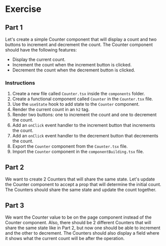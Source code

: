 # Exercise

## Part 1

Let's create a simple Counter component that will display a count and two buttons to increment and decrement the count. The Counter component should have the following features:

- Display the current count.
- Increment the count when the increment button is clicked.
- Decrement the count when the decrement button is clicked.

### Instructions

1. Create a new file called `Counter.tsx` inside the `components` folder.
2. Create a functional component called `Counter` in the `Counter.tsx` file.
3. Use the `useState` hook to add state to the `Counter` component.
4. Render the current count in an `h2` tag.
5. Render two buttons: one to increment the count and one to decrement the count.
6. Add an `onClick` event handler to the increment button that increments the count.
7. Add an `onClick` event handler to the decrement button that decrements the count.
8. Export the `Counter` component from the `Counter.tsx` file.
9. Import the `Counter` component in the `componentBuilding.tsx` file.


## Part 2

We want to create 2 Counters that will share the same state. Let's update the Counter component to accept a prop that will determine the initial count. The Counters should share the same state and update the count together.

## Part 3

We want the Counter value to be on the page component instead of the Counter component.
Also, there should be 2 different Counters that will share the same state like in Part 2, but now one should be able to increment and the other to decrement. The Counters should also display a field where it shows what the current count will be after the operation.

